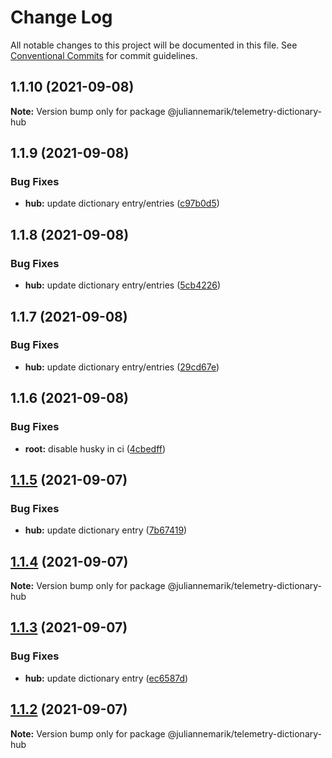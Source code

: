# Change Log

All notable changes to this project will be documented in this file.
See [Conventional Commits](https://conventionalcommits.org) for commit guidelines.

## 1.1.10 (2021-09-08)

**Note:** Version bump only for package @juliannemarik/telemetry-dictionary-hub





## 1.1.9 (2021-09-08)


### Bug Fixes

* **hub:** update dictionary entry/entries ([c97b0d5](https://github.com/juliannemarik/telemetry-dictionary-packages/commit/c97b0d5774cbd9153425a8f1474aba738801e80a))





## 1.1.8 (2021-09-08)


### Bug Fixes

* **hub:** update dictionary entry/entries ([5cb4226](https://github.com/juliannemarik/telemetry-dictionary-packages/commit/5cb42268eb00919fea0fefec6d02b8e1b7f697de))





## 1.1.7 (2021-09-08)


### Bug Fixes

* **hub:** update dictionary entry/entries ([29cd67e](https://github.com/juliannemarik/telemetry-dictionary-packages/commit/29cd67e5b01e283f74779c0dfc4adedd1a87ef29))





## 1.1.6 (2021-09-08)


### Bug Fixes

* **root:** disable husky in ci ([4cbedff](https://github.com/juliannemarik/telemetry-dictionary-packages/commit/4cbedffd87ec48f5432f2d866a2765bfdb1f01d3))





## [1.1.5](https://github.com/juliannemarik/telemetry-dictionary-packages/compare/@juliannemarik/telemetry-dictionary-hub@1.1.4...@juliannemarik/telemetry-dictionary-hub@1.1.5) (2021-09-07)


### Bug Fixes

* **hub:** update dictionary entry ([7b67419](https://github.com/juliannemarik/telemetry-dictionary-packages/commit/7b67419ac713143326b7dca291c0876ae910a3f5))





## [1.1.4](https://github.com/juliannemarik/telemetry-dictionary-packages/compare/@juliannemarik/telemetry-dictionary-hub@1.1.3...@juliannemarik/telemetry-dictionary-hub@1.1.4) (2021-09-07)

**Note:** Version bump only for package @juliannemarik/telemetry-dictionary-hub





## [1.1.3](https://github.com/juliannemarik/telemetry-dictionary-packages/compare/@juliannemarik/telemetry-dictionary-hub@1.1.2...@juliannemarik/telemetry-dictionary-hub@1.1.3) (2021-09-07)


### Bug Fixes

* **hub:** update dictionary entry ([ec6587d](https://github.com/juliannemarik/telemetry-dictionary-packages/commit/ec6587d10f64a380da7ccbc108bee2a484911f41))





## [1.1.2](https://github.com/juliannemarik/telemetry-dictionary-packages/compare/@juliannemarik/telemetry-dictionary-hub@1.1.1...@juliannemarik/telemetry-dictionary-hub@1.1.2) (2021-09-07)

**Note:** Version bump only for package @juliannemarik/telemetry-dictionary-hub
